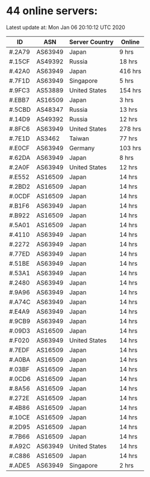 # 44 online servers:

Latest update at: Mon Jan 06 20:10:12 UTC 2020

| ID | ASN | Server Country | Online |
| -- | --- | -------------- | ------ |
| #.2A79 | AS63949 | Japan | 9 hrs |
| #.15CF | AS49392 | Russia | 18 hrs |
| #.42A0 | AS63949 | Japan | 416 hrs |
| #.7F1D | AS63949 | Singapore | 5 hrs |
| #.9FC3 | AS53889 | United States | 154 hrs |
| #.EBB7 | AS16509 | Japan | 3 hrs |
| #.5CBD | AS48347 | Russia | 13 hrs |
| #.14D9 | AS49392 | Russia | 12 hrs |
| #.8FC6 | AS63949 | United States | 278 hrs |
| #.7E1D | AS3462 | Taiwan | 77 hrs |
| #.E0CF | AS63949 | Germany | 103 hrs |
| #.62DA | AS63949 | Japan | 8 hrs |
| #.2A0F | AS63949 | United States | 12 hrs |
| #.E552 | AS16509 | Japan | 14 hrs |
| #.2BD2 | AS16509 | Japan | 14 hrs |
| #.0CDF | AS16509 | Japan | 14 hrs |
| #.B1F6 | AS63949 | Japan | 14 hrs |
| #.B922 | AS16509 | Japan | 14 hrs |
| #.5A01 | AS16509 | Japan | 14 hrs |
| #.4110 | AS63949 | Japan | 14 hrs |
| #.2272 | AS63949 | Japan | 14 hrs |
| #.77ED | AS63949 | Japan | 14 hrs |
| #.51BE | AS63949 | Japan | 14 hrs |
| #.53A1 | AS63949 | Japan | 14 hrs |
| #.2480 | AS63949 | Japan | 14 hrs |
| #.9A96 | AS63949 | Japan | 14 hrs |
| #.A74C | AS63949 | Japan | 14 hrs |
| #.E4A9 | AS63949 | Japan | 14 hrs |
| #.9CB9 | AS63949 | Japan | 14 hrs |
| #.09D3 | AS16509 | Japan | 14 hrs |
| #.F020 | AS63949 | United States | 14 hrs |
| #.7EDF | AS16509 | Japan | 14 hrs |
| #.A0BA | AS16509 | Japan | 14 hrs |
| #.03BF | AS16509 | Japan | 14 hrs |
| #.0CD6 | AS16509 | Japan | 14 hrs |
| #.8A56 | AS16509 | Japan | 14 hrs |
| #.272E | AS16509 | Japan | 14 hrs |
| #.4B86 | AS16509 | Japan | 14 hrs |
| #.10CE | AS16509 | Japan | 14 hrs |
| #.2D95 | AS16509 | Japan | 14 hrs |
| #.7B66 | AS16509 | Japan | 14 hrs |
| #.A92C | AS63949 | United States | 14 hrs |
| #.C886 | AS16509 | Japan | 14 hrs |
| #.ADE5 | AS63949 | Singapore | 2 hrs |

